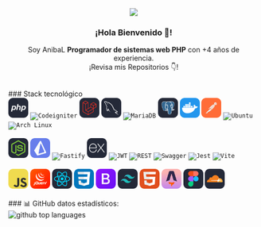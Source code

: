 <p align="center" width="300">
   <img align="center"  height="120" src="https://github-production-user-asset-6210df.s3.amazonaws.com/2625404/271164519-ed04fe4e-9689-4c18-83e1-4651753e7895.png" />
   <h3 align="center">¡Hola Bienvenido 👋!</h3>
</p>

<p align="center">Soy AnibaL <strong>Programador de sistemas web PHP</strong> con +4 años de experiencia.<br />¡Revisa mis Repositorios 👇!</p>
<br />
### Stack tecnológico
<div>
	<code><img width="40" src="https://github.com/tandpfun/skill-icons/raw/main/icons/PHP-Dark.svg" alt="PHP" title="PHP"/></code>
   <code><img width="40" src="https://www.svgrepo.com/show/353579/codeigniter.svg" alt="Codeigniter" title="Codeigniter"/></code>
	<code><img width="40" src="https://github.com/tandpfun/skill-icons/raw/main/icons/Laravel-Dark.svg" alt="Laravel" title="Laravel"/></code>
   <code><img width="40" src="https://github.com/tandpfun/skill-icons/raw/main/icons/MySQL-Dark.svg" alt="MySQL" title="MySQL"/></code>
	<code><img width="40" src="https://github.com/marwin1991/profile-technology-icons/assets/136815194/3c698a4f-84e4-4849-a900-476b14311634" alt="MariaDB" title="MariaDB"/></code>
   <code><img width="40" src="https://github.com/tandpfun/skill-icons/raw/main/icons/PostgreSQL-Dark.svg" alt="PostgreSQL" title="PostgreSQL"/></code>
	<code><img width="40" src="https://github.com/tandpfun/skill-icons/raw/main/icons/Docker.svg" alt="Docker" title="Docker"/></code>
   <code><img width="40" src="https://github.com/tandpfun/skill-icons/raw/main/icons/Postman.svg" alt="Postman" title="Postman"/></code>
   <code><img width="40" src="https://user-images.githubusercontent.com/25181517/186884153-99edc188-e4aa-4c84-91b0-e2df260ebc33.png" alt="Ubuntu" title="Ubuntu"/></code>
   <code><img width="40" src="https://user-images.githubusercontent.com/25181517/186884156-e63da389-f3e1-4dca-a6c1-d76e886ba22a.png" alt="Arch Linux" title="Arch Linux"/></code>
   
</div>
<br />
<div>
	<code><img width="40" src="https://github.com/tandpfun/skill-icons/raw/main/icons/NodeJS-Dark.svg" alt="Node.js" title="Node.js"/></code>
   <code><img width="40" src="https://github.com/tandpfun/skill-icons/raw/main/icons/Prisma.svg" alt="Prisma" title="Prisma"/></code>
	<code><img width="40" src="https://user-images.githubusercontent.com/46967826/235814699-7bf7e5ce-19d1-469b-9efe-fe89412349d8.png" alt="Fastify" title="Fastify"/></code>
	<code><img width="40" src="https://github.com/tandpfun/skill-icons/raw/main/icons/ExpressJS-Dark.svg" alt="Express" title="Express"/></code>
   <code><img width="40" src="https://portafolio.anibalcayetano.com/imagenes/portafolio/jwt.svg" alt="JWT" title="JWT"/></code>
	<code><img width="40" src="https://user-images.githubusercontent.com/25181517/192107858-fe19f043-c502-4009-8c47-476fc89718ad.png" alt="REST" title="REST"/></code>
	<code><img width="40" src="https://user-images.githubusercontent.com/25181517/186711335-a3729606-5a78-4496-9a36-06efcc74f800.png" alt="Swagger" title="Swagger"/></code>
	<code><img width="40" src="https://user-images.githubusercontent.com/25181517/187955005-f4ca6f1a-e727-497b-b81b-93fb9726268e.png" alt="Jest" title="Jest"/></code>
	<code><img width="40" src="https://github.com/marwin1991/profile-technology-icons/assets/62091613/b40892ef-efb8-4b0e-a6b5-d1cfc2f3fc35" alt="Vite" title="Vite"/></code>
</div>
<br />
<div>
   <code><img width="40" src="https://github.com/tandpfun/skill-icons/blob/main/icons/JavaScript.svg" alt="JS" title="JS"/></code>
   <code><img width="40" src="https://github.com/tandpfun/skill-icons/raw/main/icons/JQuery.svg" alt="JQuery" title="JQuery"/></code>
   <code><img width="40" src="https://github.com/tandpfun/skill-icons/raw/main/icons/React-Dark.svg" alt="ReactJS" title="ReactJS"/></code>
   <code><img width="40" src="https://github.com/tandpfun/skill-icons/raw/main/icons/CSS.svg" alt="CSS" title="CSS"/></code>
	<code><img width="40" src="https://github.com/tandpfun/skill-icons/raw/main/icons/Bootstrap.svg" alt="Boostrap" title="Boostrap"/></code>
   <code><img width="40" src="https://github.com/tandpfun/skill-icons/raw/main/icons/TailwindCSS-Dark.svg" alt="Tailwind" title="Tailwind"/></code>
	<code><img width="40" src="https://github.com/tandpfun/skill-icons/raw/main/icons/HTML.svg" alt="HTML" title="HTML"/></code>   
	<code><img width="40" src="https://github.com/tandpfun/skill-icons/raw/main/icons/Astro.svg" alt="Astro" title="Astro"/></code>
   <code><img width="40" src="https://github.com/tandpfun/skill-icons/raw/main/icons/Figma-Dark.svg" alt="Astro" title="Astro"/></code>
   <code><img width="40" src="https://github.com/tandpfun/skill-icons/raw/main/icons/Cloudflare-Dark.svg" alt="CloudFlare" title="CloudFlare"/></code>
</div>
<br />
### 📊 GitHub datos estadísticos:
<br />
<img  width=450 src="https://github-readme-stats.vercel.app/api/top-langs/?username=loxi1&amp;theme=default&amp;show_icons=true&amp;hide_border=false&amp;layout=compact" alt="github top languages">

<!--!

**loxi1/loxi1** is a ✨ _special_ ✨ repository because its `README.md` (this file) appears on your GitHub profile.

Here are some ideas to get you started:

- 🔭 I’m currently working on ...
- 🌱 I’m currently learning ...
- 👯 I’m looking to collaborate on ...
- 🤔 I’m looking for help with ...
- 💬 Ask me about ...
- 📫 How to reach me: ...
- 😄 Pronouns: ...
- ⚡ Fun fact: ...
- 
-->

